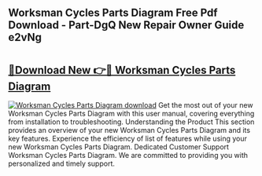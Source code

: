 ## Worksman Cycles Parts Diagram Free Pdf Download - Part-DgQ New Repair Owner Guide e2vNg

# <h2><a href="http://dfr9g2.blite.top/?on=Worksman+Cycles+Parts+Diagram">🔗Download New 👉🔴 Worksman Cycles Parts Diagram</a></h2>

[![Worksman Cycles Parts Diagram download](https://i.imgur.com/lujVjoI.png)](http://dfr9g2.blite.top/?on=Worksman+Cycles+Parts+Diagram)
Get the most out of your new Worksman Cycles Parts Diagram with this user manual, covering everything from installation to troubleshooting. Understanding the Product This section provides an overview of your new Worksman Cycles Parts Diagram and its key features. Experience the efficiency of list of features while using your new Worksman Cycles Parts Diagram. Dedicated Customer Support Worksman Cycles Parts Diagram. We are committed to providing you with personalized and timely support.
